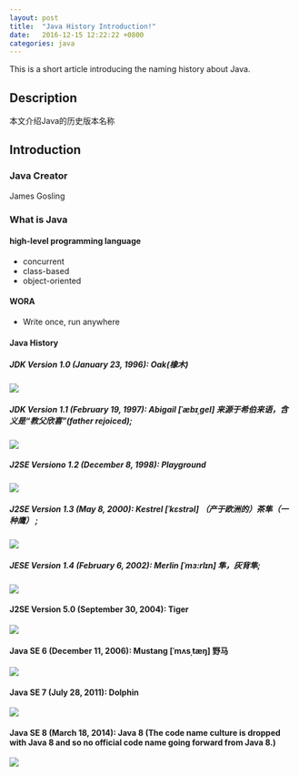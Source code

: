 ```yaml
---
layout: post
title:  "Java History Introduction!"
date:   2016-12-15 12:22:22 +0800
categories: java
---
```


This is a short article introducing the naming history about Java.


## Description
本文介绍Java的历史版本名称

## Introduction
### Java Creator
James Gosling
### What is Java
#### high-level programming language
- concurrent
- class-based
- object-oriented
#### WORA
- Write once, run anywhere

#### Java History
##### JDK Version 1.0  (January 23, 1996):  Oak(橡木)
![](http://i.imgur.com/ndBOLcf.jpg)

##### JDK Version 1.1  (February 19, 1997):  Abigail [ˈæbɪˌɡel] 来源于希伯来语，含义是“教父欣喜”(father rejoiced);
![](http://i.imgur.com/7Q5SzZY.png)

##### J2SE Versiono 1.2 (December 8, 1998): Playground
![](http://i.imgur.com/ynefXQD.jpg)

##### J2SE Version 1.3 (May 8, 2000):  Kestrel [ˈkɛstrəl] （产于欧洲的）茶隼（一种鹰） ;
![](http://i.imgur.com/0Dkqdsf.jpg)

##### JESE Version 1.4 (February 6, 2002): Merlin [ˈmɜ:rlɪn] 隼，灰背隼;
![](http://i.imgur.com/PkqVXJW.jpg)

#### J2SE Version 5.0  (September 30, 2004):  Tiger
![](http://i.imgur.com/Ra1McNQ.jpg)

#### Java SE 6 (December 11, 2006): Mustang [ˈmʌsˌtæŋ] 野马
![](http://i.imgur.com/SgFRwRa.jpg)

#### Java SE 7  (July 28, 2011): Dolphin 
![](http://i.imgur.com/ip5pQwC.jpg)

#### Java SE 8 (March 18, 2014): Java 8  (The code name culture is dropped with Java 8 and so no official code name going forward from Java 8.)
![](http://i.imgur.com/HcLPS8L.png)
